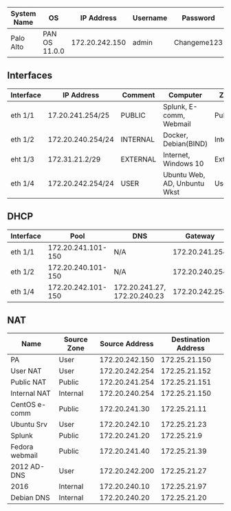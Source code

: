 
| System Name | OS            | IP Address     | Username | Password    |
| ----------- | ------------- | -------------- | -------- | ----------- |
| Palo Alto   | PAN OS 11.0.0 | 172.20.242.150 | admin    | Changeme123 |

## Interfaces

| Interface | IP Address        | Comment  | Computer                     | Zone     |
| --------- | ----------------- | -------- | ---------------------------- | -------- |
| eth 1/1   | 17.20.241.254/25  | PUBLIC   | Splunk, E-comm, Webmail      | Public   |
| eth 1/2   | 172.20.240.254/24 | INTERNAL | Docker, Debian(BIND)         | Internal |
| eht 1/3   | 172.31.21.2/29    | EXTERNAL | Internet, Windows 10         | External |
| eth 1/4   | 172.20.242.254/24 | USER     | Ubuntu Web, AD, Unbuntu Wkst | User     |

## DHCP

| Interface | Pool               | DNS                          | Gateway        | Lease | Zone     |
| --------- | ------------------ | ---------------------------- | -------------- | ----- | -------- |
| eth 1/1   | 172.20.241.101-150 | N/A                          | 172.20.241.254 | 1 day | Public   |
| eth 1/2   | 172.20.240.101-150 | N/A                          | 172.20.240.254 | 1 day | Internal |
| eth 1/4   | 172.20.242.101-150 | 172.20.241.27, 172.20.240.23 | 172.20.242.254 | 1 day | User     |
## NAT

| Name           | Source Zone | Source Address | Destination Address |
| -------------- | ----------- | -------------- | ------------------- |
| PA             | User        | 172.20.242.150 | 172.25.21.150       |
| User NAT       | User        | 172.20.242.254 | 172.25.21.152       |
| Public NAT     | Public      | 172.20.241.254 | 172.25.21.151       |
| Internal NAT   | Internal    | 172.20.240.254 | 172.25.21.150       |
| CentOS e-comm  | Public      | 172.20.241.30  | 172.25.21.11        |
| Ubuntu Srv     | User        | 172.20.242.10  | 172.25.21.23        |
| Splunk         | Public      | 172.20.241.20  | 172.25.21.9         |
| Fedora webmail | Public      | 172.20.241.40  | 172.25.21.39        |
| 2012 AD-DNS    | User        | 172.20.242.200 | 172.25.21.27        |
| 2016           | Internal    | 172.20.240.10  | 172.25.21.97        |
| Debian DNS     | Internal    | 172.20.240.20  | 172.25.21.20        |

